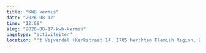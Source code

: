 ```yaml
---
title: "KWB kermis"
date: "2026-08-17"
time: "12:08"
slug: "2026-08-17-kwb-kermis"
pagetype: "activiteiten"
location: "'t Vijverdal (Kerkstraat 14, 1785 Merchtem Flemish Region, Belgium)"
---
```





